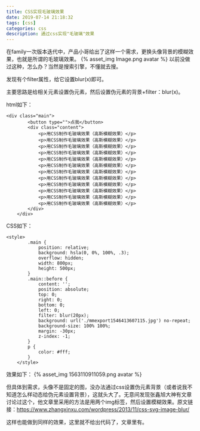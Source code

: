 ```yaml
---
title: CSS实现毛玻璃效果
date: 2019-07-14 21:18:32
tags: [css]
categories: css
description: 通过css实现"毛玻璃"效果
---
```

在family一次版本迭代中，产品小哥给出了这样一个需求，更换头像背景的模糊效果，也就是所谓的毛玻璃效果。
{% asset_img Image.png avatar %}
以前没做过这种，怎么办？当然是搜索引擎，不懂就去搜。

发现有个filter属性，给它设置blur(x)即可。

主要思路是给相关元素设置伪元素，然后设置伪元素的背景+filter：blur(x)。

html如下：

    <div class="main">
    		<button type="">点我</button>
    		<div class="content">
    			<p>用CSS制作毛玻璃效果（高斯模糊效果）</p>
    			<p>用CSS制作毛玻璃效果（高斯模糊效果）</p>
    			<p>用CSS制作毛玻璃效果（高斯模糊效果）</p>
    			<p>用CSS制作毛玻璃效果（高斯模糊效果）</p>
    			<p>用CSS制作毛玻璃效果（高斯模糊效果）</p>
    			<p>用CSS制作毛玻璃效果（高斯模糊效果）</p>
    			<p>用CSS制作毛玻璃效果（高斯模糊效果）</p>
    			<p>用CSS制作毛玻璃效果（高斯模糊效果）</p>
    			<p>用CSS制作毛玻璃效果（高斯模糊效果）</p>
    			<p>用CSS制作毛玻璃效果（高斯模糊效果）</p>
    			<p>用CSS制作毛玻璃效果（高斯模糊效果）</p>
    			<p>用CSS制作毛玻璃效果（高斯模糊效果）</p>
    		</div>
    	</div>

CSS如下：

    <style>
    		.main {
    			position: relative;
    			background: hsla(0, 0%, 100%, .3);
    			overflow: hidden;
    			width: 800px;
    			height: 500px;
    		}
    		.main::before {
    			content: '';
    			position: absolute;
    			top: 0;
    			right: 0;
    			bottom: 0;
    			left: 0;
    			filter: blur(20px);
    			background: url('./mmexport1546413607115.jpg') no-repeat;
    			background-size: 100% 100%; 
    			margin: -30px;
    			z-index: -1;
    		}
    		p {
    			color: #fff;
    		}
    	</style>

效果如下：
{% asset_img 1563110911059.png avatar %}

但具体到需求，头像不是固定的图，没办法通过css设置伪元素背景（或者说我不知道怎么样动态给伪元素设置背景），这就头大了。无意间发现张鑫旭大神有文章讨论过这个，他文章里采用的方法是用两个img标签，然后设置模糊效果。原文链接：https://www.zhangxinxu.com/wordpress/2013/11/css-svg-image-blur/

这样也能做到同样的效果，这里就不给出代码了，文章里有。
